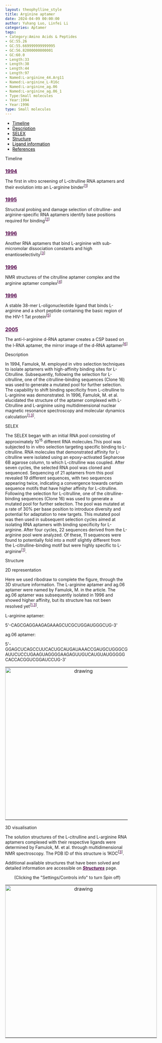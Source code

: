 ```yaml
---
layout: theophylline_style
title: Arginine aptamer
date: 2024-04-09 00:00:00
author: Yuhang Luo, Linfei Li
categories: Aptamer
tags:
- Category:Amino Acids & Peptides
- GC:55.26
- GC:55.669999999999995
- GC:56.82000000000001
- GC:60.0
- Length:33
- Length:38
- Length:44
- Length:97
- Named:L-arginine_44.Arg11
- Named:L-arginine_L-R16c
- Named:L-arginine_ag.06
- Named:L-arginine_ag.06_1
- Type:Small molecules
- Year:1994
- Year:1996
type: Small molecules
---
```

<html>



<div class="side-nav">
<ul>
    <div class="side-nav-item"><li><a href="#timeline" style="color: #000000;">Timeline</a></li></div>
    <div class="side-nav-item"><li><a href="#description" style="color: #000000;">Description</a></li></div>
    <div class="side-nav-item"><li><a href="#SELEX" style="color: #000000;">SELEX</a></li></div>
    <div class="side-nav-item"><li><a href="#Structure" style="color: #000000;">Structure</a></li></div>
    <div class="side-nav-item"><li><a href="#ligand-recognition" style="color: #000000;">Ligand information</a></li></div>
    <div class="side-nav-item"><li><a href="#references" style="color: #000000;">References</a></li></div>
    </ul>
</div>



<p class="header_box" id="timeline">Timeline</p>
<div class="timeline">
  <div class="entry">
    <div class="title">
      <h3><a href="https://pubs.acs.org/doi/10.1021/ja00084a010" target="_blank" style="color:#520049">1994</a></h3>
    </div>
    <div class="body">
      <p>The first in vitro screening of L-citrulline RNA aptamers and their evolution into an L-arginine binder<sup>[<a href="#ref1" style="color:#520049">1</a>]</sup></p>
    </div>
  </div>
  <div class="entry">
    <div class="title">
      <h3><a href="https://pubmed.ncbi.nlm.nih.gov/8532517/" target="_blank" style="color:#520049">1995</a></h3>
    </div>
    <div class="body">
      <p>Structural probing and damage selection of citrulline- and arginine-specific RNA aptamers identify base positions required for binding<sup>[<a href="#ref2" style="color:#520049">2</a>]</sup></p>
    </div>
  </div>
  <div class="entry">
    <div class="title">
      <h3><a href="https://pubmed.ncbi.nlm.nih.gov/8604334/" target="_blank" style="color:#520049">1996</a></h3>
    </div>
    <div class="body">
      <p>Another RNA aptamers that bind L-arginine with sub-micromolar dissociation constants and high enantioselectivity<sup>[<a href="#ref3" style="color:#520049">3</a>]</sup></p>
    </div>
  </div>
    <div class="entry">
    <div class="title">
      <h3><a href="https://pubmed.ncbi.nlm.nih.gov/8650546/" target="_blank" style="color:#520049">1996</a></h3>
    </div>
    <div class="body">
      <p>NMR structures of the citrulline aptamer complex and the arginine aptamer complex<sup>[<a href="#ref4" style="color:#520049">4</a>]</sup></p>
    </div>
  </div>
  <div class="entry">
    <div class="title">
      <h3><a href="https://pubmed.ncbi.nlm.nih.gov/9631062/" target="_blank" style="color:#520049">1996</a></h3>
    </div>
    <div class="body">
      <p>A stable 38-mer L-oligonucleotide ligand that binds L-arginine and a short peptide containing the basic region of the HIV-1 Tat protein<sup>[<a href="#ref5" style="color:#520049">5</a>]</sup></p>
    </div>
  </div>
  <div class="entry">
    <div class="title">
      <h3><a href="https://pubmed.ncbi.nlm.nih.gov/15801729/" target="_blank" style="color:#520049">2005</a></h3>
    </div>
    <div class="body">
      <p>The anti-l-arginine d-RNA aptamer creates a CSP based on the l-RNA aptamer, the mirror image of the d-RNA aptamer<sup>[<a href="#ref6" style="color:#520049">6</a>]</sup></p>
    </div>
  </div>
</div>

         
<p class="header_box" id="description">Description</p>
<P>In 1994, Famulok, M. employed in vitro selection techniques to isolate aptamers with high-affinity binding sites for L-Citrulline. Subsequently, following the selection for L-citrulline, one of the citrulline-binding sequences (Clone 16) was used to generate a mutated pool for further selection. The capability to shift binding specificity from L-citrulline to L-arginine was demonstrated. In 1996, Famulok, M. et al. elucidated the structure of the aptamer complexed with L-Citrulline and L-arginine using multidimensional nuclear magnetic resonance spectroscopy and molecular dynamics calculation<sup>[<a href="#ref1" style="color:#520049">1</a>,<a href="#ref3" style="color:#520049">3</a>]</sup>.<br></p>



<p class="header_box" id="SELEX">SELEX</p>
<p>The SELEX began with an initial RNA pool consisting of approximately 10<sup>15</sup> different RNA molecules.This pool was subjected to in vitro selection targeting specific binding to L-citrulline. RNA molecules that demonstrated affinity for L-citrulline were isolated using an epoxy-activated Sepharose 6B agarose column, to which L-citrulline was coupled. After seven cycles, the selected RNA pool was cloned and sequenced. Sequencing of 21 aptamers from this pool revealed 19 different sequences, with two sequences appearing twice, indicating a convergence towards certain sequence motifs that have higher affinity for L-citrulline. Following the selection for L-citrulline, one of the citrulline-binding sequences (Clone 16) was used to generate a mutated pool for further selection. The pool was mutated at a rate of 30% per base position to introduce diversity and potential for adaptation to new targets. This mutated pool was then used in subsequent selection cycles aimed at isolating RNA aptamers with binding specificity for L-arginine. After four cycles, 22 sequences derived from the L-arginine pool were analyzed. Of these, 11 sequences were found to potentially fold into a motif slightly different from the L-citrulline-binding motif but were highly specific to L-arginine<sup>[<a href="#ref1" style="color:#520049">1</a>]</sup>.</p>
<p>



<p class="header_box" id="Structure">Structure</p>
<p class="blowheader_box">2D representation</p>
<p>Here we used ribodraw to complete the figure, through the 3D structure information. The L-arginine aptamer and ag.06 aptamer were named by Famulok, M. in the article. The ag.06 aptamer was subsequently isolated in 1996 and showed higher affinity, but its structure has not been resolved yet<sup>[<a href="#ref1" style="color:#520049">1</a>,<a href="#ref3" style="color:#520049">3</a>]</sup>.</p>
<p>L-arginine aptamer: </p>
<p>5'-CAGCGAGGAAGAGAAAGCUCGCUGGAUGGGCUG-3'<br></p>
<p>ag.06 aptamer: </p>
<p>5'-GGAGCUCAGCCUUCACUGCAUGAUAAACCGAUGCUGGGCGAUUCUCCUGAAGUAGGGGAAGAGUUGUCAUGUAUGGGGGCACCACGGUCGGAUCCUG-3'<br></p>
<table class="table table-bordered" style="table-layout:fixed;width:auto;margin-left:auto;margin-right:auto;"><tr>
  <td style="text-align:center;padding-bottom: 0px;padding-left: 0px;padding-top: 0px;padding-right: 0px">
  <img src="/images/2D/Arginine_aptamer_2D1.svg" alt="drawing" style="width:500px;margin-top: 0px;margin-bottom: 0px;" >
  </td>
  <td style="text-align:center;padding-bottom: 0px;padding-right: 0px;padding-top: 0px;padding-right: 0px">
  <img src="/images/2D/Arginine_aptamer_2D2.svg" alt="drawing" style="width:500px;margin-top: 0px;margin-bottom: 0px;" >
  </td>
  </tr>
  </table>



<p class="blowheader_box">3D visualisation</p>             
<p>The solution structures of the L-citrulline and L-arginine RNA aptamers complexed with their respective ligands were determined by Famulok, M. et al. through multidimensional NMR spectroscopy. The PDB ID of this structure is 1KOC<sup>[<a href="#ref3" style="color:#520049">3</a>]</sup>.</p>
<p>Additional available structures that have been solved and detailed information are accessible on <a href="{{ site.url }}{{ site.baseurl }}/Structures" target="_blank" style="color:#520049"><b><i>Structures</i></b></a> page.</p>
<div><p style="text-align:right;margin-bottom: 0px;">(Clicking the "Settings/Controls info" to turn Spin off)&nbsp;&nbsp;&nbsp;&nbsp;&nbsp;&nbsp;</p>
  <table class="table table-bordered" style="table-layout:fixed;width:1200px;margin-left:auto;margin-right:auto;"><tr>
  <td style="text-align:center;padding-bottom: 0px;padding-left: 0px;padding-top: 0px;padding-right: 0px">
  <img src="/images/3D/Arginine_aptamer_3D1.svg" alt="drawing" style="width:500px;margin-top: 0px;margin-bottom: 0px;" >
  </td>
  <td style="text-align:center;padding-bottom: 0px;padding-left: 0px;padding-top: 0px;padding-right: 0px">
  <html lang="en">
    <head>
      <meta charset="utf-8" />
      <meta name="viewport" content="width=device-width, user-scalable=no, minimum-scale=1.0, maximum-scale=1.0">
      <meta http-equiv="X-UA-Compatible" content="IE=edge">
      <title>PDBe Molstar</title>
      <!-- Molstar CSS & JS -->
      <link rel="stylesheet" type="text/css" href="https://cdn.jsdelivr.net/npm/pdbe-molstar@3.3.0/build/pdbe-molstar.css">
      <script src="https://cdn.jsdelivr.net/npm/pdbe-molstar@3.3.0/build/pdbe-molstar-plugin.js"></script>
        <style>
          * {
              margin: 0;
              padding: 0;
              box-sizing: border-box;
          }
          .msp-plugin ::-webkit-scrollbar-thumb {
              background-color: #474748  !important;
          }
          .msp-plugin .msp-layout-standard {
              border: 1px solid #efefef;
          }
          .viewerSection1 {
            padding-top: 0px;
          }
          .controlsSection1 {
            width: 300px;
              display: flex;
              float:left;
              padding: 0px 0 0 0;
              height:25px;
            }
            .controlBox1 {
              border: 0px solid lightgray;
              padding: 0px;
              margin-bottom: 0px;
            }
          #myViewer1{
            float:left;
            width:500px !important;
            height: 500px !important;
            position:relative;
            min-width: 500px;
            min-height: 500px;
          }
          
          /* 确保Molstar插件不受外部样式影响 */
          .msp-plugin {
            width: 500px !important;
            height: 500px !important;
          }
        </style>
    </head>
    <body onload="customize()">
        <div class="controlsSection1">
            <button onclick="
              var selectSections1 = [
                {
  struct_asym_id: 'A', 
  start_residue_number:5, 
  end_residue_number:12, 
  color:{r:8,g:69,b:149}
},
{
  struct_asym_id: 'A', 
  start_residue_number:13, 
  end_residue_number:13, 
  color:{r:241,g:125,b:7}
},{
  struct_asym_id: 'A', 
  start_residue_number:14, 
  end_residue_number:15, 
  color:{r:184,g:51,b:50}
},
{
  struct_asym_id: 'B', 
  start_residue_number:27, 
  end_residue_number:28, 
  color:{r:184,g:51,b:50}
},
{
  struct_asym_id: 'B', 
  start_residue_number:29, 
  end_residue_number:30, 
  color:{r:46,g:161,b:3}
},
{
  struct_asym_id: 'B', 
  start_residue_number:31, 
  end_residue_number:31, 
  color:{r:241,g:125,b:7}
},
{
  struct_asym_id: 'B', 
  start_residue_number:32, 
  end_residue_number:34, 
  color:{r:46,g:161,b:3}
},
{
  struct_asym_id: 'B', 
  start_residue_number:35, 
  end_residue_number:40, 
  color:{r:8,g:69,b:149}
},
{
  struct_asym_id: 'B', 
  start_residue_number:1, 
  end_residue_number:1, 
  color:{r:255,g:0,b:255}
}
              ]
            viewerInstance1.visual.select({ data: selectSections1, nonSelectedColor: {r:255,g:255,b:255}})" style="float:right;height:25px;width: 120px;">Color Selection</button><br><br>
          <button button style="float: left;height:25px;width: 120px;" onclick="viewerInstance1.visual.clearSelection()">Clear Selection</button><br><br>
      </div>
    <div class="viewerSection1">
    <!-- Molstar container -->
      <div id="myViewer1"></div>
    </div>
    <script>
      var viewerInstance1 = new PDBeMolstarPlugin();
      var options1 = {
        customData:{
        url:'/pdbfiles/1KOC-arg.pdb',
        format: 'pdb'},
        hideCanvasControls: ['expand', 'selection', 'animation', 'controlToggle'],
        bgColor: {r:255, g:255, b:255},
        }
      var viewerContainer1 = document.getElementById('myViewer1');
      viewerInstance1.render(viewerContainer1, options1);
  window.addEventListener('load', function() {
    var colorSelectionButton1 = document.querySelector('.controlsSection1 button');
    colorSelectionButton1.click();
  });
</script>
</body>
</html>
</td>
</tr>
</table>
</div>
<br>                    

  


<p class="blowheader_box">Binding pocket</p>              
<p>Left: Surface representation of the binding pocket of the aptamer generated from PDB ID: 1KOC by NMR. Arginine (shown in sticks) is labeled in magenta. Right: The hydrogen bonds of binding sites of the aptamer bound with L-Arginine.</p>
  <table class="table table-bordered" style="table-layout:fixed;width:1200px;margin-left:auto;margin-right:auto;"><tr>
  <td style="text-align:center;padding-bottom: 0px;padding-left: 0px;padding-top: 0px;padding-right: 0px">
  <img src="/images/Binding_pocket/Arginine_binding_pocket1.svg" alt="drawing" style="width:500px;margin-top: 0px;margin-bottom: 0px;" >
  </td>
  <td style="text-align:center;padding-bottom: 0px;padding-right: 0px;padding-top: 0px;padding-right: 0px">
  <img src="/images/Binding_pocket/Arginine_binding_pocket2.svg" alt="drawing" style="width:500px;margin-top: 0px;margin-bottom: 0px;" >
  </td>
  </tr>
  </table>
  <br>
  <br>



<p class="header_box" id="ligand-recognition">Ligand information</p>
<p class="blowheader_box">SELEX ligand</p>
<p>Famulok, M. determined the dissociation constants (Kd) of the L-arginine aptamer with L-arginine and its derivatives in solution. To achieve this, he employed isocratic elution chromatography and equilibrium gel filtration, both of which allow for a comprehensive assessment of the stability and affinity of the interactions under various experimental conditions<sup>[<a href="#ref1" style="color:#520049" >1</a>]</sup>.</p>
<!--table class="table table-bordered" style="table-layout:fixed;width:auto;margin-left:auto;margin-right:auto;" >
  <thead>
      <tr>
        <th onclick="sortTable(2)">Aptamer</th>
        <th onclick="sortTable(0)">Ligand</th>
        <th onclick="sortTable(1)">Affinity</th>
      </tr>
  </thead>
    <tbody>
      <tr>
        <td name="td2">Citrulline RNA aptamer</td>
        <td name="td0">L-Citrulline</td>
        <td name="td1">~68uM</td>
      </tr>
      <tr>
        <td name="td2">Arginine RNA aptamer</td>
        <td name="td0">L-arginine</td>
        <td name="td1">~60uM</td>
      </tr>
      <tr>
        <td name="td2">Arginine RNA aptamer</td>
        <td name="td0">D-arginine</td>
        <td name="td1">410uM</td>
      </tr>
      <tr>
        <td name="td2">Arginine RNA aptamer</td>
        <td name="td0">Agmatine</td>
        <td name="td1">110uM</td>
      </tr>
      <tr>
        <td name="td2">Arginine RNA aptamer</td>
        <td name="td0">Guanidine</td>
        <td name="td1">5650uM</td>
      </tr>
      <tr>
        <td name="td2">Arginine RNA aptamer</td>
        <td name="td0">Guanosine(GMP)</td>
        <td name="td1">36300uM</td>
      </tr>
      <tr>
        <td name="td2">Arginine RNA aptamer</td>
        <td name="td0">L-citrulline</td>
        <td name="td1">7190uM</td>
      </tr>
	  </tbody>
  </table-->
  <div style="display: flex; justify-content: center;"></div>
  <img src="/images/SELEX_ligand/Arginine_SELEX_ligand.svg" alt="drawing" style="width:1000px;height:400px;display:block;margin:0 auto;border:solid 1px #efefef;border-radius:0;" class="img-responsive">
<br>



<p class="blowheader_box">Structure ligand</p>
<p>L-arginine is an L-alpha-amino acid that is the L-isomer of arginine. It has a role as a nutraceutical, a biomarker, a micronutrient, an Escherichia coli metabolite and a mouse metabolite. It is a glutamine family amino acid, a proteinogenic amino acid, an arginine and a L-alpha-amino acid. It is a conjugate base of a L-argininium(1+). It is a conjugate acid of a L-argininate. It is an enantiomer of a D-arginine.-----From <a href="https://pubchem.ncbi.nlm.nih.gov/compound/Arginine" target="_blank" style="color:#520049; text-decoration: underline;"><b>ChEBI</b></a></p>

<p class="dot-paragraph"><b>PubChem CID:</b> a unique identifier for substances in the <a href="https://pubchem.ncbi.nlm.nih.gov/" target="_blank" style="color:#520049; text-decoration: underline;"><b>PubChem database</b></a>.</p>
<p class="dot-paragraph"><b><a href="https://commonchemistry.cas.org/" target="_blank" style="color:#520049; text-decoration: underline;"><b>CAS</b></a> number:</b> a global registry number for chemical substances.</p>
<p class="dot-paragraph"><b><a href="https://go.drugbank.com/" target="_blank" style="color:#520049; text-decoration: underline;"><b>Drugbank</b></a>:</b> a comprehensive database with detailed information on drugs and drug targets.</p>

<table class="table table-bordered" style="table-layout:fixed;width:auto;margin-left:auto;margin-right:auto;" >
  <thead>
      <tr>
        <th onclick="sortTable(0)">PubChem CID</th>
        <th onclick="sortTable(1)">Molecular Formula</th>
        <th onclick="sortTable(2)">Molecular Weight</th>
        <th onclick="sortTable(3)">CAS</th>
        <th onclick="sortTable(4)">Solubility</th>
        <th onclick="sortTable(5)">Drugbank ID</th>
      </tr>
  </thead>
    <tbody>
      <tr>
        <td name="td0"><a href="https://pubchem.ncbi.nlm.nih.gov/compound/6322" target="_blank" style="color:#520049"><b>6322</b> </a></td>
        <td name="td1">C<sub>6</sub>H<sub>14</sub>N<sub>4</sub>O<sub>2</sub></td>
        <td name="td2">175.19 g/mol</td>
        <td name="td3"><a href="https://commonchemistry.cas.org/detail?cas_rn=74-79-3" target="_blank" style="color:#520049"><b>74-79-3</b></a></td>
        <td name="td4">50 mg/mL</td>
        <td name="td5"><a href="https://go.drugbank.com/drugs/DB00125" target="_blank" style="color:#520049"><b>DB00125</b> </a></td>
      </tr>
	  </tbody>
  </table>
<table class="table table-bordered" style="table-layout:fixed;width:auto;margin-left:auto;margin-right:auto;"><tr>
<td style="text-align:center;padding-bottom: 0px;padding-left: 0px;padding-top: 0px;padding-right: 0px"><img src="/images/Structure_ligand/Arginine_stru_ligand1.svg" alt="drawing" style="width:400px"  px="" /></td>
<td style="text-align:center;padding-bottom: 0px;padding-left: 0px;padding-top: 0px;padding-right: 0px"><img src="/images/Structure_ligand/Arginine_stru_ligand2.svg" alt="drawing" style="width:400px"  px="" /></td>
</tr>
</table>
<div style="display: flex; justify-content: center;"></div>



<p class="blowheader_box">Similar compound(s)</p>
<p>We screened the compounds with great similarity to Arginine by using the <a href="https://zinc15.docking.org/" target="_blank" style="color:#520049; text-decoration: underline;"><b>ZINC database</b></a> and showed some of the compounds' structure diagrams. For some CAS numbers not available, we will supplement them with Pubchem CID.</p>

<p class="dot-paragraph"><b>ZINC ID:</b> a compound identifier used by the <a href="https://zinc15.docking.org/" target="_blank" style="color:#520049; text-decoration: underline;"><b>ZINC database</b></a>, one of the largest repositories for virtual screening of drug-like molecules.</p>
<p class="dot-paragraph"><b>PubChem CID:</b> a unique identifier for substances in the <a href="https://pubchem.ncbi.nlm.nih.gov/" target="_blank" style="color:#520049; text-decoration: underline;"><b>PubChem database</b></a>.</p>
<p class="dot-paragraph"><b><a href="https://commonchemistry.cas.org/" target="_blank" style="color:#520049; text-decoration: underline;"><b>CAS</b></a> number:</b> a global registry number for chemical substances.</p>

<table class="table table-bordered" style="table-layout:fixed;width:auto;margin-left:auto;margin-right:auto;" >
  <thead>
      <tr>
        <th onclick="sortTable(1)">ZINC ID</th>
        <th onclick="sortTable(2)">Name</th>
        <th onclick="sortTable(3)">CAS</th>
        <th onclick="sortTable(4)">Pubchem CID</th>
        <th onclick="sortTable(5)">Structure</th>
      </tr>
  </thead>
    <tbody>
      <tr>
        <td name="td1"><a href="https://zinc15.docking.org/substances/ZINC000003873047/" target="_blank" style="color:#520049"><b>ZINC000003873047</b></a></td>
        <td name="td2">L-Thiocitrulline</td>
        <td name="td3"><a href="https://commonchemistry.cas.org/detail?cas_rn=156719-37-8" target="_blank" style="color:#520049"><b>156719-37-8</b></a></td>
        <td name="td4"><a href="https://pubchem.ncbi.nlm.nih.gov/compound/2733514" target="_blank" style="color:#520049"><b>2733514</b></a></td>
        <td name="td5"><img src="/images/Similar_compound/Arginine_Simi_compound5.svg" alt="drawing" style="width:500px"  px="" /></td>
      </tr>
      <tr>
        <td name="td1"><a href="https://zinc15.docking.org/substances/ZINC000001886324/" target="_blank" style="color:#520049"><b>ZINC000001886324</b></a></td>
        <td name="td2">n5-Iminoethyl-l-ornithine</td>
        <td name="td3"><a href="https://commonchemistry.cas.org/detail?cas_rn=36889-13-1" target="_blank" style="color:#520049"><b>36889-13-1</b></a></td>
        <td name="td4"><a href="https://pubchem.ncbi.nlm.nih.gov/compound/107984" target="_blank" style="color:#520049"><b>107984</b></a></td>
        <td name="td5"><img src="/images/Similar_compound/Arginine_Simi_compound6.svg" alt="drawing" style="width:500px"  px="" /></td>
      </tr>
      <tr>
        <td name="td1"><a href="https://zinc15.docking.org/substances/ZINC000003869452/" target="_blank" style="color:#520049"><b>ZINC000003869452</b></a></td>
        <td name="td2">Canavanin</td>
        <td name="td3"><a href="https://commonchemistry.cas.org/detail?cas_rn=543-38-4" target="_blank" style="color:#520049"><b>543-38-4</b></a></td>
        <td name="td4"><a href="https://pubchem.ncbi.nlm.nih.gov/compound/439202" target="_blank" style="color:#520049"><b>439202</b></a></td>
        <td name="td5"><img src="/images/Similar_compound/Arginine_Simi_compound7.svg" alt="drawing" style="width:500px"  px="" /></td>
      </tr>
      <tr>
        <td name="td1"><a href="https://zinc15.docking.org/substances/ZINC000035881877/" target="_blank" style="color:#520049"><b>ZINC000035881877</b></a></td>
        <td name="td2">5-Azidonorvaline</td>
        <td name="td3"><a href="https://commonchemistry.cas.org/detail?cas_rn=156463-09-1" target="_blank" style="color:#520049"><b>156463-09-1</b></a></td>
        <td name="td4"><a href="https://pubchem.ncbi.nlm.nih.gov/compound/53662155" target="_blank" style="color:#520049"><b>53662155</b></a></td>
        <td name="td5"><img src="/images/Similar_compound/Arginine_Simi_compound8.svg" alt="drawing" style="width:500px"  px="" /></td>
      </tr>
	  </tbody>
  </table>

                 
<p class="header_box" id="references">References</p>
                
<a id="ref1"></a><font><strong>[1] Molecular Recognition of Amino Acids by RNA aptamers: An L-Citrulline Binding RNA Motif and Its Evolution into an L-Arginine Binder.</strong></font><br />
Michael Famulok<br />
<a href="https://pubs.acs.org/doi/10.1021/ja00084a010" target="_blank" style="color:#520049" >Journal of the American Chemical Society 1994 116 (5), 1698-1706 (1994)</a>
<br />
                
<a id="ref2"></a><font><strong>[2] Structural probing and damage selection of citrulline- and arginine-specific RNA aptamers identify base positions required for binding.</strong></font><br />
P Burgstaller, M Kochoyan, M Famulok<br />
<a href="https://pubmed.ncbi.nlm.nih.gov/8532517/" target="_blank" style="color:#520049">Nucleic acids research. 1995 Dec 11;23(23):4769-76. (1995)</a>
<br />
                
<a id="ref3"></a><font><strong>[3] RNA aptamers that bind L-arginine with sub-micromolar dissociation constants and high enantioselectivity.</strong></font><br />
A Geiger, P Burgstaller, H von der Eltz, A Roeder, M Famulok<br />
<a href="https://pubmed.ncbi.nlm.nih.gov/8604334/" target="_blank" style="color:#520049">Nucleic acids research. 1996 Mar 15;24(6):1029-36. (1996)</a>
<br />
                
<a id="ref4"></a><font><strong>[4] Structural basis of ligand discrimination by two related RNA aptamers resolved by NMR spectroscopy.</strong></font><br />
Y Yang, M Kochoyan, P Burgstaller, E Westhof, M Famulok<br />
<a href="https://pubmed.ncbi.nlm.nih.gov/8650546/" target="_blank" style="color:#520049">Science. 1996 May 31;272(5266):1343-7. (1996)</a>
<br />
                
<a id="ref5"></a><font><strong>[5] Mirror-design of L-oligonucleotide ligands binding to L-arginine.</strong></font><br />
A Nolte, S Klussmann, R Bald, V A Erdmann, J P Fürste<br />
<a href="https://pubmed.ncbi.nlm.nih.gov/9631062/" target="_blank" style="color:#520049">Nature biotechnology. 1996 Sep;14(9):1116-9. (1996)</a>
<br />
                
<a id="ref6"></a><font><strong>[6] Chiral stationary phase based on a biostable L-RNA aptamer.</strong></font><br />
Agnès Brumbt, Corinne Ravelet, Catherine Grosset, Anne Ravel, Annick Villet, Eric Peyrin<br />
<a href="https://pubmed.ncbi.nlm.nih.gov/15801729/" target="_blank" style="color:#520049">Analytical chemistry. 2005 Apr 1;77(7):1993-8. (2005)</a>
<br />

                       